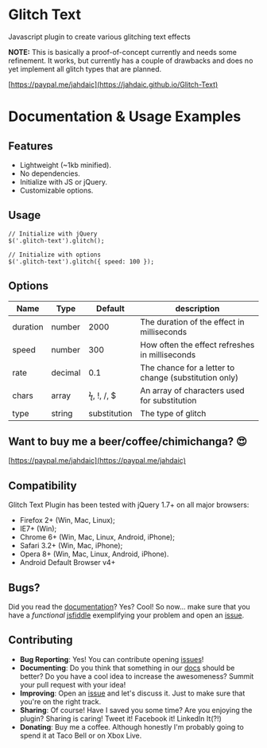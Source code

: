 # Glitch Text
Javascript plugin to create various glitching text effects

__NOTE:__ This is basically a proof-of-concept currently and needs some refinement. It works, but currently has a couple of drawbacks and does no yet implement all glitch types that are planned.

[https://paypal.me/jahdaic](https://jahdaic.github.io/Glitch-Text)

# Documentation & Usage Examples

## Features

  * Lightweight (~1kb minified).
  * No dependencies.
  * Initialize with JS or jQuery.
  * Customizable options.

## Usage

```
// Initialize with jQuery
$('.glitch-text').glitch();

// Initialize with options
$('.glitch-text').glitch({ speed: 100 });
```

## Options

| Name     | Type    | Default      | description                                           |
| -------- |-------- | ------------ | ----------------------------------------------------- |
| duration | number  | 2000         | The duration of the effect in milliseconds            |
| speed    | number  | 300          | How often the effect refreshes in milliseconds        |
| rate     | decimal | 0.1          | The chance for a letter to change (substitution only) |
| chars    | array   | ϟ, !, /, $   | An array of characters used for substitution          |
| type     | string  | substitution | The type of glitch                                    |

## Want to buy me a beer/coffee/chimichanga? :heart_eyes:
[https://paypal.me/jahdaic](https://paypal.me/jahdaic)

## Compatibility
Glitch Text Plugin has been tested with jQuery 1.7+ on all major browsers:

 * Firefox 2+ (Win, Mac, Linux);
 * IE7+ (Win);
 * Chrome 6+ (Win, Mac, Linux, Android, iPhone);
 * Safari 3.2+ (Win, Mac, iPhone);
 * Opera 8+ (Win, Mac, Linux, Android, iPhone).
 * Android Default Browser v4+

## Bugs?
Did you read the [documentation](https://jahdaic.github.io/Glitch-Text)? Yes? Cool! So now... make sure that you have a *functional* [jsfiddle](http://jsfiddle.net/) exemplifying your problem and open an [issue](https://github.com/jahdaic/Glitch-Text/issues).

## Contributing
 * **Bug Reporting**: Yes! You can contribute opening [issues](https://github.com/jahdaic/Glitch-Text/issues)!
 * **Documenting**: Do you think that something in our [docs](https://jahdaic.github.io/Glitch-Text) should be better? Do you have a cool idea to increase the awesomeness? Summit your pull request with your idea!
 * **Improving**: Open an [issue](https://github.com/jahdaic/Glitch-Text/issues) and let's discuss it. Just to make sure that you're on the right track.
 * **Sharing**: Of course! Have I saved you some time? Are you enjoying the plugin? Sharing is caring! Tweet it! Facebook it! LinkedIn It(?!)
 * **Donating**: Buy me a coffee. Although honestly I'm probably going to spend it at Taco Bell or on Xbox Live.
